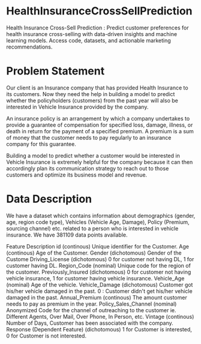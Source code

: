 # HealthInsuranceCrossSellPrediction
Health Insurance Cross-Sell Prediction : Predict customer preferences for health insurance cross-selling with data-driven insights and machine learning models. Access code, datasets, and actionable marketing recommendations.

# Problem Statement
Our client is an Insurance company that has provided Health Insurance to its customers. Now they need the help in building a model to predict whether the policyholders (customers) from the past year will also be interested in Vehicle Insurance provided by the company.

An insurance policy is an arrangement by which a company undertakes to provide a guarantee of compensation for specified loss, damage, illness, or death in return for the payment of a specified premium. A premium is a sum of money that the customer needs to pay regularly to an insurance company for this guarantee.

Building a model to predict whether a customer would be interested in Vehicle Insurance is extremely helpful for the company because it can then accordingly plan its communication strategy to reach out to those customers and optimize its business model and revenue.

# Data Description
We have a dataset which contains information about demographics (gender, age, region code type), Vehicles (Vehicle Age, Damage), Policy (Premium, sourcing channel) etc. related to a person who is interested in vehicle insurance. We have 381109 data points available.

Feature Description
id	(continous)	Unique identifier for the Customer.
Age	(continous)	Age of the Customer.
Gender	(dichotomous)	Gender of the Custome
Driving_License	(dichotomous)	0 for customer not having DL, 1 for customer having DL.
Region_Code	(nominal)	Unique code for the region of the customer.
Previously_Insured	(dichotomous)	0 for customer not having vehicle insurance, 1 for customer having vehicle insurance.
Vehicle_Age	(nominal)	Age of the vehicle.
Vehicle_Damage	(dichotomous)	Customer got his/her vehicle damaged in the past. 0 : Customer didn't get his/her vehicle damaged in the past.
Annual_Premium	(continous)	The amount customer needs to pay as premium in the year.
Policy_Sales_Channel	(nominal)	Anonymized Code for the channel of outreaching to the customer ie. Different Agents, Over Mail, Over Phone, In Person, etc.
Vintage	(continous)	Number of Days, Customer has been associated with the company.
Response (Dependent Feature)	(dichotomous)	1 for Customer is interested, 0 for Customer is not interested.
